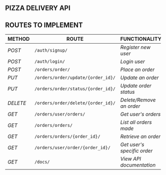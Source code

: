 

## PIZZA DELIVERY API


## ROUTES TO IMPLEMENT
| METHOD | ROUTE | FUNCTIONALITY |ACCESS|
| ------- | ----- | ------------- | ------------- |
| *POST* | ```/auth/signup/``` | _Register new user_| _All users_|
| *POST* | ```/auth/login/``` | _Login user_|_All users_|
| *POST* | ```/orders/order/``` | _Place an order_|_All users_|
| *PUT* | ```/orders/order/update/{order_id}/``` | _Update an order_|_All users_|
| *PUT* | ```/orders/order/status/{order_id}/``` | _Update order status_|_Superuser_|
| *DELETE* | ```/orders/order/delete/{order_id}/``` | _Delete/Remove an order_ |_All users_|
| *GET* | ```/orders/user/orders/``` | _Get user's orders_|_All users_|
| *GET* | ```/orders/orders/``` | _List all orders made_|_Superuser_|
| *GET* | ```/orders/orders/{order_id}/``` | _Retrieve an order_|_Superuser_|
| *GET* | ```/orders/user/order/{order_id}/``` | _Get user's specific order_|
| *GET* | ```/docs/``` | _View API documentation_|_All users_|
